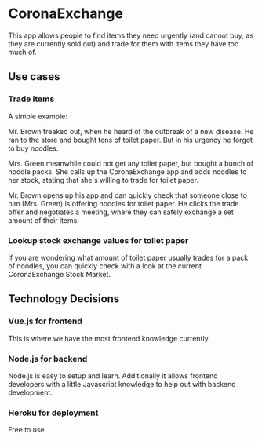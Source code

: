 # CoronaExchange

This app allows people to find items they need urgently (and cannot buy, as they are currently sold out) and trade for them with items they have too much of.

## Use cases

### Trade items

A simple example:

Mr. Brown freaked out, when he heard of the outbreak of a new disease. He ran to the store and bought tons of toilet paper. But in his urgency he forgot to buy noodles.

Mrs. Green meanwhile could not get any toilet paper, but bought a bunch of noodle packs. She calls up the CoronaExchange app and adds noodles to her stock, stating that she's willing to trade for toilet paper.

Mr. Brown opens up his app and can quickly check that someone close to him (Mrs. Green) is offering noodles for toilet paper. He clicks the trade offer and negotiates a meeting, where they can safely exchange a set amount of their items.

### Lookup stock exchange values for toilet paper

If you are wondering what amount of toilet paper usually trades for a pack of noodles, you can quickly check with a look at the current CoronaExchange Stock Market.

## Technology Decisions

### Vue.js for frontend

This is where we have the most frontend knowledge currently.

### Node.js for backend

Node.js is easy to setup and learn. Additionally it allows frontend developers with a little Javascript knowledge to help out with backend development.

### Heroku for deployment

Free to use.
